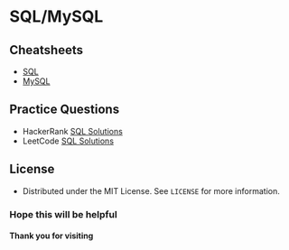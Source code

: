 # SQL/MySQL
  
## Cheatsheets
- [SQL](https://github.com/Sayan3990/SQL/tree/main/Cheatsheet/SQL)
- [MySQL](https://github.com/Sayan3990/SQL/tree/main/Cheatsheet/MySQL)

## Practice Questions
- HackerRank [SQL Solutions](https://github.com/Srimanta11/SQL/tree/main/HackerRank)
- LeetCode [SQL Solutions](https://github.com/Srimanta11/SQL/tree/main/LeetCode)


## License
- Distributed under the MIT License. See `LICENSE` for more information.

### Hope this will be helpful
#### Thank you for visiting
